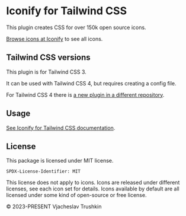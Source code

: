 # Iconify for Tailwind CSS

This plugin creates CSS for over 150k open source icons.

[Browse icons at Iconify](https://icon-sets.iconify.design/) to see all icons.

## Tailwind CSS versions

This plugin is for Tailwind CSS 3.

It can be used with Tailwind CSS 4, but requires creating a config file.

For Tailwind CSS 4 there is [a new plugin in a different repository](https://github.com/iconify/iconify-tailwind).

## Usage

[See Iconify for Tailwind CSS documentation](https://iconify.design/docs/usage/css/tailwind/tailwind3/).

## License

This package is licensed under MIT license.

`SPDX-License-Identifier: MIT`

This license does not apply to icons. Icons are released under different licenses, see each icon set for details.
Icons available by default are all licensed under some kind of open-source or free license.

© 2023-PRESENT Vjacheslav Trushkin

